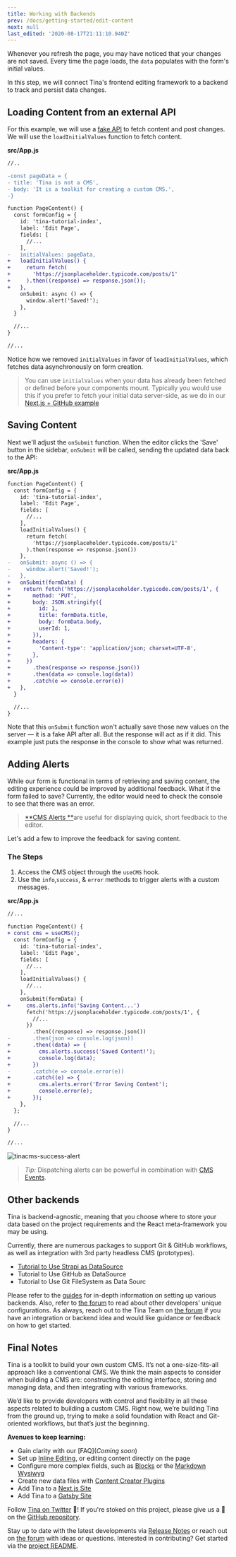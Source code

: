 ```yaml
---
title: Working with Backends
prev: /docs/getting-started/edit-content
next: null
last_edited: '2020-08-17T21:11:10.940Z'
---
```

Whenever you refresh the page, you may have noticed that your changes are not saved. Every time the page loads, the `data` populates with the form's initial values.

In this step, we will connect Tina's frontend editing framework to a backend to track and persist data changes.

## Loading Content from an external API

For this example, we will use a [fake API](https://jsonplaceholder.typicode.com/) to fetch content and post changes. We will use the `loadInitialValues` function to fetch content.

**src/App.js**

```diff
//..

-const pageData = {
- title: 'Tina is not a CMS',
- body: 'It is a toolkit for creating a custom CMS.',
-}

function PageContent() {
  const formConfig = {
    id: 'tina-tutorial-index',
    label: 'Edit Page',
    fields: [
      //...
    ],
-   initialValues: pageData,
+   loadInitialValues() {
+     return fetch(
+       'https://jsonplaceholder.typicode.com/posts/1'
+     ).then((response) => response.json());
+   },
    onSubmit: async () => {
      window.alert('Saved!');
    },
  }

  //...
}

//...
```

Notice how we removed `initialValues` in favor of `loadInitialValues`, which fetches data asynchronously on form creation.

> You can use `initialValues` when your data has already been fetched or defined before your components mount. Typically you would use this if you prefer to fetch your initial data server-side, as we do in our [Next.js + GitHub example](https://tinacms.org/guides/nextjs/github/initial-setup)

## Saving Content

Next we'll adjust the `onSubmit` function. When the editor clicks the 'Save' button in the sidebar, `onSubmit` will be called, sending the updated data back to the API:

**src/App.js**

```diff
function PageContent() {
  const formConfig = {
    id: 'tina-tutorial-index',
    label: 'Edit Page',
    fields: [
      //...
    ],
    loadInitialValues() {
      return fetch(
        'https://jsonplaceholder.typicode.com/posts/1'
      ).then(response => response.json())
    },
-   onSubmit: async () => {
-     window.alert('Saved!');
-   },
+   onSubmit(formData) {
+    return fetch('https://jsonplaceholder.typicode.com/posts/1', {
+       method: 'PUT',
+       body: JSON.stringify({
+         id: 1,
+         title: formData.title,
+         body: formData.body,
+         userId: 1,
+       }),
+       headers: {
+         'Content-type': 'application/json; charset=UTF-8',
+       },
+     })
+       .then(response => response.json())
+       .then(data => console.log(data))
+       .catch(e => console.error(e))
+   },
  }

  //...
}
```

Note that this `onSubmit` function won't actually save those new values on the server — it is a fake API after all. But the response will act as if it did. This example just puts the response in the console to show what was returned.

## Adding Alerts

While our form is functional in terms of retrieving and saving content, the editing experience could be improved by additional feedback. What if the form failed to save? Currently, the editor would need to check the console to see that there was an error.

> [**CMS Alerts **](/docs/ui/alerts)are useful for displaying quick, short feedback to the editor.

Let's add a few to improve the feedback for saving content.

### The Steps

1. Access the CMS object through the `useCMS` hook.
2. Use the `info`,`success`, & `error` methods to trigger alerts with a custom messages.

**src/App.js**

```diff
//...

function PageContent() {
+ const cms = useCMS();
  const formConfig = {
    id: 'tina-tutorial-index',
    label: 'Edit Page',
    fields: [
      //...
    ],
    loadInitialValues() {
      //...
    },
    onSubmit(formData) {
+     cms.alerts.info('Saving Content...')
      fetch('https://jsonplaceholder.typicode.com/posts/1', {
        //...
      })
        .then((response) => response.json())
-       .then(json => console.log(json))
+       .then((data) => {
+         cms.alerts.success('Saved Content!');
+         console.log(data);
+       })
-       .catch(e => console.error(e))
+       .catch((e) => {
+         cms.alerts.error('Error Saving Content');
+         console.error(e);
+       });
    },
  };

  //...
}

//...
```

![tinacms-success-alert](/img/getting-started/alert.png)

> _Tip:_ Dispatching alerts can be powerful in combination with [CMS Events](/docs/events).

## Other backends

Tina is backend-agnostic, meaning that you choose where to store your data based on the project requirements and the React meta-framework you may be using.

Currently, there are numerous packages to support Git & GitHub workflows, as well as integration with 3rd party headless CMS (prototypes).

* [Tutorial to Use Strapi as DataSource](/guides/nextjs/tina-with-strapi/overview)
* Tutorial to Use GitHub as DataSource
* Tutorial to Use Git FileSystem as Data Sourc

Please refer to the [guides](/guides) for in-depth information on setting up various backends. Also, refer to [the forum](https://community.tinacms.org/) to read about other developers' unique configurations. As always, reach out to the Tina Team on [the forum](https://community.tinacms.org/) if you have an integration or backend idea and would like guidance or feedback on how to get started.

## Final Notes

Tina is a toolkit to build your own custom CMS. It’s not a one-size-fits-all approach like a conventional CMS. We think the main aspects to consider when building a CMS are: constructing the editing interface, storing and managing data, and then integrating with various frameworks.

We’d like to provide developers with control and flexibility in all these aspects related to building a custom CMS. Right now, we’re building Tina from the ground up, trying to make a solid foundation with React and Git-oriented workflows, but that’s just the beginning.

**Avenues to keep learning:**

* Gain clarity with our [FAQ](_Coming soon_)
* Set up [Inline Editing](/guides/general/inline-blocks/overview), or editing content directly on the page
* Configure more complex fields, such as [Blocks](/docs/plugins/fields/blocks) or the [Markdown Wysiwyg](docs/plugins/fields/markdown)
* Create new data files with [Content Creator Plugins](/docs/plugins/content-creators)
* Add Tina to a [Next.js Site](/guides/nextjs/adding-tina/overview)
* Add Tina to a [Gatsby Site](guides/gatsby/adding-tina/project-setup)

Follow [Tina on Twitter](https://twitter.com/tina_cms) 🦙! If you're stoked on this project, please give us a 🌟 on the [GitHub repository](https://github.com/tinacms/tinacms).

Stay up to date with the latest developments via [Release Notes](/docs/releases) or reach out on [the forum](https://community.tinacms.org/) with ideas or questions. Interested in contributing? Get started via the [project README](https://github.com/tinacms/tinacms).

<!--TODO: add more additional reading sections on the pages? for the common questions. Would be great to link to a FAQ LINK -->